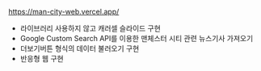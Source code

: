 https://man-city-web.vercel.app/
- 라이브러리 사용하지 않고 캐러셀 슬라이드 구현
- Google Custom Search API를 이용한 맨체스터 시티 관련 뉴스기사 가져오기
- 더보기버튼 형식의 데이터 불러오기 구현
- 반응형 웹 구현
